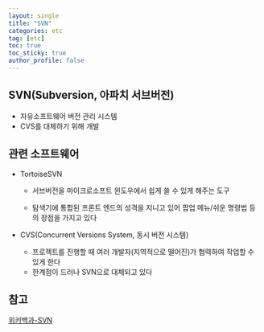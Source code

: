 ```yaml
---
layout: single
title: "SVN"
categories: etc
tag: [etc]
toc: true
toc_sticky: true
author_profile: false
---
```

## SVN(Subversion, 아파치 서브버전)

* 자유소프트웨어 버전 관리 시스템
* CVS를 대체하기 위해 개발



## 관련 소프트웨어

* TortoiseSVN

  * 서브버전을 마이크로소프트 윈도우에서 쉽게 쓸 수 있게 해주는 도구

  * 탐색기에 통합된 프론트 엔드의 성격을 지니고 있어 팝업 메뉴/쉬운 명령법 등의 장점을 가지고 있다

* CVS(Concurrent Versions System, 동시 버전 시스템)
  * 프로젝트를 진행할 때 여러 개발자(지역적으로 떨어진)가 협력하여 작업할 수 있게 한다
  * 한계점이 드러나 SVN으로 대체되고 있다



## 참고

<a href="https://ko.wikipedia.org/wiki/CVS" target="_blank">위키백과-SVN</a>


